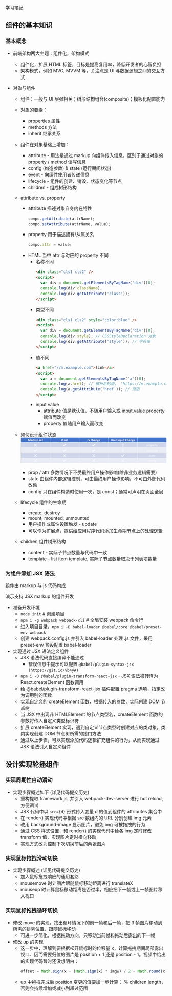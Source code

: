 学习笔记

## 组件的基本知识

### 基本概念

- 前端架构两大主题：组件化，架构模式

  - 组件化，扩展 HTML 标签，目标是提高复用率，降低开发者的心智负担
  - 架构模式，例如 MVC, MVVM 等，关注点是 UI 与数据逻辑之间的交互方式

- 对象与组件

  - 组件：一般与 UI 层强相关；树形结构组合(composite)；模板化配置能力
  - 对象的要素：
    - properties 属性
    - methods 方法
    - inherit 继承关系
  - 组件在对象基础上增加：

    - attribute - 用法是通过 markup 向组件传入信息，区别于通过对象的 property / method 读写信息
    - config (构造参数) & state (运行期间状态)
    - event - 向组件使用者传递信息
    - lifecycle - 组件的创建、销毁、状态变化等节点
    - children - 组成树形结构

  - attribute vs. property

    - attribute 描述对象自身内在特性
      ```javascript
      compo.getAttribute(attrName);
      compo.setAttribute(attrName, value);
      ```
    - property 用于描述拥有/从属关系
      ```javascript
      compo.attr = value;
      ```
    - HTML 当中 attr 与对应的 property 不同
      - 名称不同
        ```html
        <div class="cls1 cls2" />
        <script>
          var div = document.getElementsByTagName('div')[0];
          console.log(div.className);
          console.log(div.getAttribute('class'));
        </script>
        ```
      - 类型不同
        ```html
        <div class="cls1 cls2" style="color:blue" />
        <script>
          var div = document.getElementsByTagName('div')[0];
          console.log(div.style); // CSSStyleDeclaration 对象
          console.log(div.getAttribute('style')); // 字符串
        </script>
        ```
      - 值不同
        ```html
        <a href="//m.example.com">link</a>
        <script>
          var a = document.getElementsByTagName('a')[0];
          console.log(a.href); // 解析后的值， 'https://m.example.com'
          console.log(a.getAttribute('href')); // 原值
        </script>
        ```
      - input value
        - attribute 值是默认值，不随用户输入或 input.value property 赋值而改变
        - property 值随用户输入而改变

  - 如何设计组件状态
    ![component API usage](table1.png)

    - prop / attr 多数情况下不受最终用户操作影响(除非业务逻辑需要)
    - state 由组件内部逻辑控制，可由最终用户操作影响，不可由外部代码改动
    - config 只在组件构造时使用一次，是 const；通常可声明在页面全局

  - lifecycle 组件的生命期

    - create, destroy
    - mount, mounted, unmounted
    - 用户操作或属性设置触发 - update
    - 可以作为扩展点，提供给应用程序代码添加生命期节点上的处理逻辑

  - children 组件树形结构
    - content - 实际子节点数量与代码中一致
    - template - list item template, 实际子节点数量取决于列表项数量

### 为组件添加 JSX 语法

组件由 markup 与 js 代码构成

演示支持 JSX markup 的组件开发

- 准备开发环境
  - `node init` # 创建项目
  - `npm i -g webpack webpack-cli` # 全局安装 webpack 命令行
  - 进入项目目录，`npm i -D babel-loader @babel/core @babel/preset-env webpack`
  - 创建 webpack.config.js 并引入 babel-loader 处理 .js 文件，采用 preset-env 预设配置 babel-loader
- 实现通过 JSX 语法定义组件
  - JSX 语法代码直接编译不能通过
    - 错误信息中提示可以配置 `@babel/plugin-syntax-jsx (https://git.io/vb4yA)`
  - `npm i -D @babel/plugin-transform-react-jsx` - JSX 语法被转译为 React.createElement 函数调用
  - 给 @babel/plugin-transform-react-jsx 插件配置 pragma 选项，指定改为调用别的函数
  - 实现自定义的 createElement 函数，根据传入的参数，实际创建 DOM 节点树
  - 当 JSX 中出现非 HTMLElement 的节点类型名，createElement 函数的参数将传入自定义类型标识符
  - 扩展 createElement 实现，遇到自定义节点类型时创建对应的类对象，类内实现创建 DOM 节点树所需的接口方法
  - 通过以上步骤，可以实现添加代码逻辑扩充组件的行为，从而实现通过 JSX 语法引入自定义组件

## 设计实现轮播组件

### 实现周期性自动滑动

- 实现步骤概述如下 (详见代码提交历史)
  - 重构提取 framework.js, 并引入 webpack-dev-server 进行 hot reload, 方便调试
  - JSX 代码中以 `src={d}` 形式传入变量 d 的值到组件的 attributes 集合中
  - 在 render() 实现代码中根据 src 数组内的 URL 分别创建 img 元素
  - 改用 background-image 显示图片，避免 img 可被拖拽的行为
  - 通过 CSS 样式设置，和 render() 的实现代码中给各 img 定时修改 transform 值，实现图片定时横向移动
  - 实现方式改为控制下次切换前后的两张图片

### 实现鼠标拖拽滑动切换

- 实现步骤概述 (详见代码提交历史)
  - 加入鼠标拖拽响应的通用套路
  - mousemove 时让图片跟随鼠标移动距离进行 translateX
  - mouseup 时计算鼠标移动距离是否过半，相应把下一帧或上一帧图片移入视口

### 实现鼠标拖拽循环切换

- 修改 move 的实现，找出循环情况下的前一帧和后一帧，把 3 帧图片移动到所需的排列位置，跟随鼠标移动
  - 可进一步简化，根据拖动方向，只移动当前帧和拖动后露出的下一帧
- 修改 up 的实现
  - 这一步中，理解到要根据松开鼠标时的位移量 x，计算拖拽期间局部露出视口、因而需要归位的图片是 position + 1 还是 position - 1。视频中给出的实现代码暂时还没想明白：
    ```javascript
    offset = Math.sign(x - (Math.sign(x) * imgw) / 2 - Math.round(x / imgw));
    ```
  - up 中拖拽完成后 position 变更的值要加一步计算： % children.length，否则会持续增加或减小到超过范围
